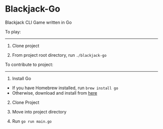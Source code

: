# Blackjack-Go
Blackjack CLI Game written in Go

To play:
___
1. Clone project


2. From project root directory, run `./blackjack-go`



To contribute to project:
___
1. Install Go
- If you have Homebrew installed, run `brew install go`
- Otherwise, download and install from [here](https://golang.org/dl/)

2. Clone Project


3. Move into project directory

4. Run `go run main.go`


